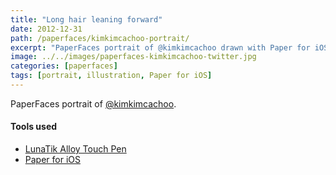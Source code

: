 ```yaml
---
title: "Long hair leaning forward"
date: 2012-12-31
path: /paperfaces/kimkimcachoo-portrait/
excerpt: "PaperFaces portrait of @kimkimcachoo drawn with Paper for iOS on an iPad."
image: ../../images/paperfaces-kimkimcachoo-twitter.jpg
categories: [paperfaces]
tags: [portrait, illustration, Paper for iOS]
---
```


PaperFaces portrait of [@kimkimcachoo](https://twitter.com/kimkimcachoo).

#### Tools used

- [LunaTik Alloy Touch Pen](https://www.amazon.com/gp/product/B00821TR7G/ref=as_li_ss_tl?ie=UTF8&tag=mademist-20&linkCode=as2&camp=1789&creative=390957&creativeASIN=B00821TR7G)
- [Paper for iOS](https://paper.bywetransfer.com/)
